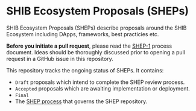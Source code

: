 # SHIB Ecosystem Proposals (SHEPs)

SHIB Ecosystem Proposals (SHEPs) describe proposals around the SHIB Ecosystem including DApps, frameworks, best practicies etc.

**Before you initiate a pull request**, please read the [SHEP-1](./SHEPS/SHEP-1.md) process document. Ideas should be thoroughly discussed prior to opening a pull request in a GitHub issue in this repository.

This repository tracks the ongoing status of SHEPs. It contains:

- `Draft` proposals which intend to complete the SHEP review process.
- `Accepted` proposals which are awaiting implementation or deployment.
- `Final` 
- The [SHEP process](./SHEPS/SHEP-1.md#shep-work-flow) that governs the SHEP repository.